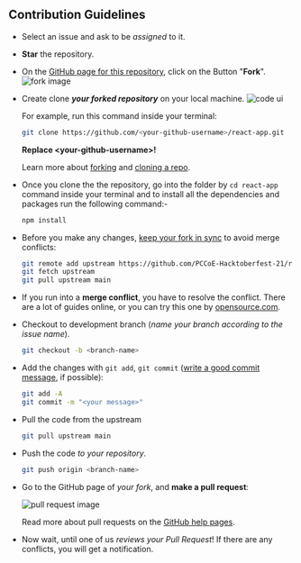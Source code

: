 ## Contribution Guidelines

- Select an issue and ask to be *assigned* to it.
- **Star** the repository.
- On the [GitHub page for this repository](https://github.com/PCCoE-Hacktoberfest-21/react-app), click on the Button "**Fork**".
   ![fork image](https://help.github.com/assets/images/help/repository/fork_button.jpg)
- Create clone ***your forked repository*** on your local machine.
   ![code ui](https://docs.github.com/assets/images/help/repository/code-button.png)

    For example, run this command inside your terminal:

    ```bash
    git clone https://github.com/<your-github-username>/react-app.git
    ```

    **Replace \<your-github-username\>!**

    Learn more about [forking](https://help.github.com/en/github/getting-started-with-github/fork-a-repo) and [cloning a repo](https://docs.github.com/en/github/creating-cloning-and-archiving-repositories/cloning-a-repository).
    
- Once you clone the the repository, go into the folder by ``` cd react-app ``` command inside your terminal and to install all the dependencies and packages run the following     command:-

   ```bash
   npm install
   ```

- Before you make any changes, [keep your fork in sync](https://www.freecodecamp.org/news/how-to-sync-your-fork-with-the-original-git-repository/) to avoid merge conflicts:

    ```bash
    git remote add upstream https://github.com/PCCoE-Hacktoberfest-21/react-app.git
    git fetch upstream
    git pull upstream main
    ```

- If you run into a **merge conflict**, you have to resolve the conflict. There are a lot of guides online, or you can try this one by [opensource.com](https://opensource.com/article/20/4/git-merge-conflict).

- Checkout to development branch (*name your branch according to the issue name*).

    ```bash
    git checkout -b <branch-name>
    ```

- Add the changes with `git add`, `git commit` ([write a good commit message](https://chris.beams.io/posts/git-commit/), if possible):

    ```bash
    git add -A
    git commit -m "<your message>"
    ```
    
- Pull the code from the upstream
   
  ```bash
  git pull upstream main

- Push the code *to your repository*.

    ```bash
    git push origin <branch-name>
    ```

- Go to the GitHub page of _your fork_, and **make a pull request**:

    ![pull request image](https://help.github.com/assets/images/help/pull_requests/choose-base-and-compare-branches.png)

    Read more about pull requests on the [GitHub help pages](https://help.github.com/en/github/collaborating-with-issues-and-pull-requests/creating-a-pull-request).

- Now wait, until one of us *reviews your Pull Request*! If there are any conflicts, you will get a notification.
